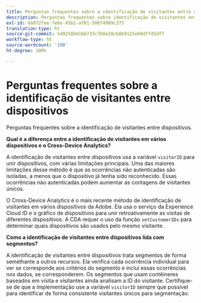 ```yaml
---
title: Perguntas frequentes sobre a identificação de visitantes entre dispositivos
description: Perguntas frequentes sobre identificação de visitantes entre dispositivos
exl-id: da972fee-fe6e-45b2-af01-50674989c375
translation-type: ht
source-git-commit: 549258b0168733c7b0e28cb8b9125e68dffd5df7
workflow-type: ht
source-wordcount: '190'
ht-degree: 100%

---
```


# Perguntas frequentes sobre a identificação de visitantes entre dispositivos

Perguntas frequentes sobre a identificação de visitantes entre dispositivos.

**Qual é a diferença entre a identificação de visitantes em vários dispositivos e o Cross-Device Analytics?**

A identificação de visitantes entre dispositivos usa a variável `visitorID` para unir dispositivos, com várias limitações principais. Uma das maiores limitações desse método é que as ocorrências não autenticadas são isoladas, a menos que o dispositivo já tenha sido reconhecido. Essas ocorrências não autenticadas podem aumentar as contagens de visitantes únicos.

O Cross-Device Analytics é o mais recente método de identificação de visitantes em vários dispositivos da Adobe. Ela usa o serviço da Experience Cloud ID e o gráfico de dispositivos para unir retroativamente as visitas de diferentes dispositivos. A CDA requer o uso da função `setCustomerIDs` para determinar quais dispositivos são usados pelo mesmo visitante.

**Como a identificação de visitantes entre dispositivos lida com segmentos?**

A identificação de visitantes entre dispositivos trata segmentos de forma semelhante a outros recursos. Ela verifica cada ocorrência individual para ver se corresponde aos critérios do segmento e inclui essas ocorrências nos dados, se corresponderem. Os segmentos que usam contêineres baseados em visita e visitantes ainda analisam a ID do visitante. Certifique-se de que a implementação use a variável `visitorID` sempre que possível para identificar de forma consistente visitantes únicos para segmentação.
